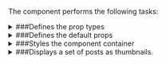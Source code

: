 The component performs the following tasks:

<details>
	<summary>###Defines the prop types

</summary>
* The active image (thumb)

</details>

<details>
	<summary>###Defines the default props

</summary>
</details>

<details>
	<summary>###Styles the component container

</summary>
</details>

<details>
	<summary>###Displays a set of posts as thumbnails.

</summary>
* Returns the thumbs. Athe active thumb is marked.

</details>

